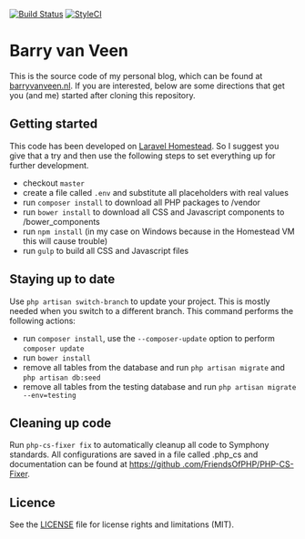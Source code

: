 [![Build Status](https://travis-ci.org/barryvanveen/barryvanveen.svg?branch=master)](https://travis-ci.org/barryvanveen/barryvanveen) [![StyleCI](https://styleci.io/repos/52092980/shield?branch=master)](https://styleci.io/repos/52092980)

# Barry van Veen
This is the source code of my personal blog, which can be found at [barryvanveen.nl](http://barryvanveen.nl). If you 
are interested, below are some directions that get you (and me) started after cloning this repository.

## Getting started
This code has been developed on [Laravel Homestead](http://laravel.com/docs/5.1/homestead). So I suggest you give that 
a try and then use the following steps to set everything up for further development.

* checkout `master`
* create a file called `.env` and substitute all placeholders with real values 
* run `composer install` to download all PHP packages to /vendor
* run `bower install` to download all CSS and Javascript components to /bower_components
* run `npm install` (in my case on Windows because in the Homestead VM this will cause trouble)
* run `gulp` to build all CSS and Javascript files

## Staying up to date

Use `php artisan switch-branch` to update your project. This is mostly needed when you switch to a different branch. 
This command performs the following actions:

* run `composer install`, use the `--composer-update` option to perform `composer update`
* run `bower install`
* remove all tables from the database and run `php artisan migrate` and `php artisan db:seed`
* remove all tables from the testing database and run `php artisan migrate --env=testing`

## Cleaning up code

Run `php-cs-fixer fix` to automatically cleanup all code to Symphony standards. All configurations are saved in a file 
called .php_cs and documentation can be found at [https://github
.com/FriendsOfPHP/PHP-CS-Fixer](https://github.com/FriendsOfPHP/PHP-CS-Fixer).
 
## Licence
See the [LICENSE](LICENSE.txt) file for license rights and limitations (MIT).